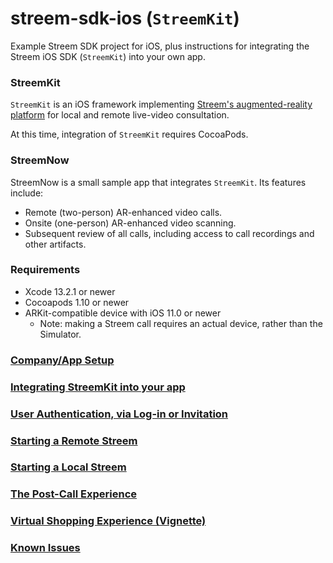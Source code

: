 # streem-sdk-ios (`StreemKit`)
Example Streem SDK project for iOS, plus instructions for integrating the Streem iOS SDK (`StreemKit`) into your own app.

### StreemKit

`StreemKit` is an iOS framework implementing [Streem's augmented-reality platform](https://www.streem.com/platform/sdk) for local and remote live-video consultation.

At this time, integration of `StreemKit` requires CocoaPods.

### StreemNow

StreemNow is a small sample app that integrates `StreemKit`. Its features include:
* Remote (two-person) AR-enhanced video calls.
* Onsite (one-person) AR-enhanced video scanning.
* Subsequent review of all calls, including access to call recordings and other artifacts.

### Requirements

* Xcode 13.2.1 or newer
* Cocoapods 1.10 or newer
* ARKit-compatible device with iOS 11.0 or newer
  - Note: making a Streem call requires an actual device, rather than the Simulator.

### [Company/App Setup](docs/company_app.md)

### [Integrating StreemKit into your app](docs/integrating.md)

### [User Authentication, via Log-in or Invitation](docs/authenticating.md)

### [Starting a Remote Streem](docs/remote.md)

### [Starting a Local Streem](docs/local.md)

### [The Post-Call Experience](docs/post-call.md)

### [Virtual Shopping Experience (Vignette)](docs/vignette.md)

### [Known Issues](docs/known_issues.md)
